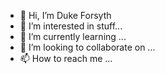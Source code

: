 - 👋 Hi, I’m Duke Forsyth
- 👀 I’m interested in stuff...
- 🌱 I’m currently learning ...
- 💞️ I’m looking to collaborate on ...
- 📫 How to reach me ...

<!---
dukeFo/dukeFo is a ✨ special ✨ repository because its `README.md` (this file) appears on your GitHub profile.
You can click the Preview link to take a look at your changes.
--->
